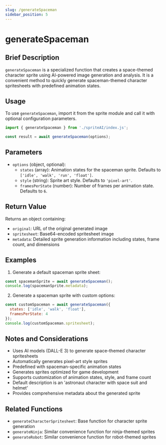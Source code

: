 ```yaml
---
slug: /generateSpaceman
sidebar_position: 5
---
```

# generateSpaceman

## Brief Description
`generateSpaceman` is a specialized function that creates a space-themed character sprite using AI-powered image generation and analysis. It is a convenient method to quickly generate spaceman-themed character spritesheets with predefined animation states.

## Usage
To use `generateSpaceman`, import it from the sprite module and call it with optional configuration parameters.

```javascript
import { generateSpaceman } from './spriteAI/index.js';

const result = await generateSpaceman(options);
```

## Parameters
- `options` (object, optional):
  - `states` (array): Animation states for the spaceman sprite. Defaults to `['idle', 'walk', 'run', 'float']`.
  - `style` (string): Sprite art style. Defaults to `'pixel-art'`.
  - `framesPerState` (number): Number of frames per animation state. Defaults to `6`.

## Return Value
Returns an object containing:
- `original`: URL of the original generated image
- `spritesheet`: Base64-encoded spritesheet image
- `metadata`: Detailed sprite generation information including states, frame count, and dimensions

## Examples

1. Generate a default spaceman sprite sheet:
```javascript
const spacemanSprite = await generateSpaceman();
console.log(spacemanSprite.metadata);
```

2. Generate a spaceman sprite with custom options:
```javascript
const customSpaceman = await generateSpaceman({
  states: ['idle', 'walk', 'float'],
  framesPerState: 4
});
console.log(customSpaceman.spritesheet);
```

## Notes and Considerations
- Uses AI models (DALL-E 3) to generate space-themed character spritesheets
- Automatically generates pixel-art style sprites
- Predefined with spaceman-specific animation states
- Generates sprites optimized for game development
- Supports customization of animation states, style, and frame count
- Default description is an 'astronaut character with space suit and helmet'
- Provides comprehensive metadata about the generated sprite

## Related Functions
- `generateCharacterSpritesheet`: Base function for character sprite generation
- `generateNinja`: Similar convenience function for ninja-themed sprites
- `generateRobot`: Similar convenience function for robot-themed sprites
